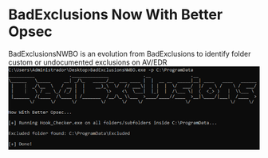 # BadExclusions Now With Better Opsec
BadExclusionsNWBO is an evolution from BadExclusions to identify folder custom or undocumented exclusions on AV/EDR
![Screenshot](Img/results.png)
